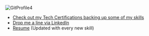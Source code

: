 
![GitProfile4](https://github.com/vara-co/vara-co/assets/152572519/b5b6719d-64aa-4301-98f0-0c30556c2082)

- [Check out my Tech Certifications backing up some of my skills](https://github.com/vara-co/Tech-Certifications/tree/main)<br>
- [Drop me a line via LinkedIn](https://www.linkedin.com/in/laura-vara-co/)
- [Resume](https://github.com/vara-co/Tech-Certifications/blob/main/LMVS_DA_2024PK.pdf) (Updated with every new skill)

